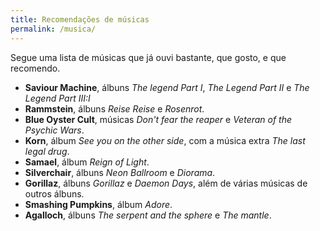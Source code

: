 ```yaml
---
title: Recomendações de músicas
permalink: /musica/
---
```


Segue uma lista de músicas que já ouvi bastante, que gosto, e que recomendo.

- **Saviour Machine**, álbuns *The legend Part I*, *The Legend Part II* e *The Legend Part III:I*
- **Rammstein**, álbuns *Reise Reise* e *Rosenrot*.
- **Blue Oyster Cult**, músicas *Don't fear the reaper* e *Veteran of the Psychic Wars*.
- **Korn**, álbum *See you on the other side*, com a música extra *The last legal drug*.
- **Samael**, álbum *Reign of Light*.
- **Silverchair**, álbuns *Neon Ballroom* e *Diorama*.
- **Gorillaz**, álbuns *Gorillaz* e *Daemon Days*, além de várias músicas de outros álbuns.
- **Smashing Pumpkins**, álbum *Adore*.
- **Agalloch**, álbuns *The serpent and the sphere* e *The mantle*.


